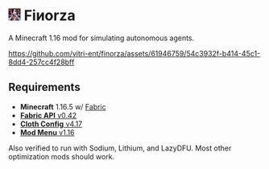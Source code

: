 <h1>
    <img src="https://raw.githubusercontent.com/vitri-ent/finorza/main/src/main/resources/assets/icon.png" width="24">
    <span>Fiиorza</span>
</h1>
A Minecraft 1.16 mod for simulating autonomous agents.

https://github.com/vitri-ent/finorza/assets/61946759/54c3932f-b414-45c1-8dd4-257cc4f28bff

## Requirements
- **Minecraft** 1.16.5 w/ [Fabric](https://fabricmc.net)
- [**Fabric API** v0.42](https://modrinth.com/mod/fabric-api/version/0.42.0+1.16)
- [**Cloth Config** v4.17](https://modrinth.com/mod/cloth-config/version/4.17.101)
- [**Mod Menu** v1.16](https://modrinth.com/mod/modmenu/version/1.16.23)

Also verified to run with Sodium, Lithium, and LazyDFU. Most other optimization mods should work.
